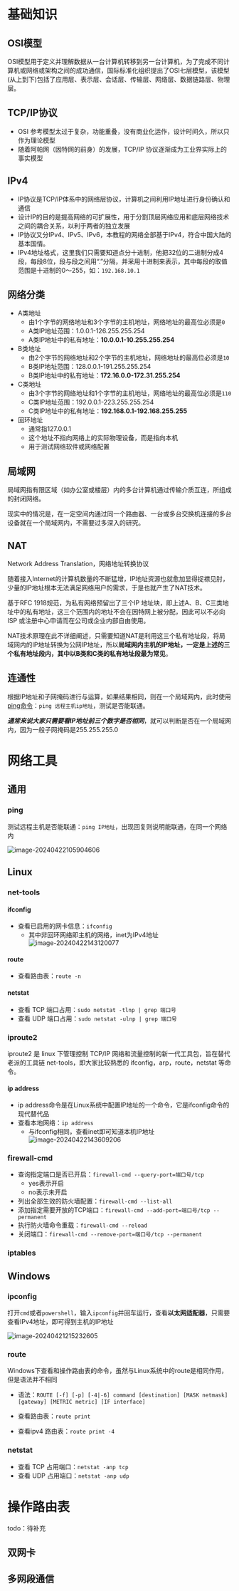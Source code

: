 # 基础知识

## OSI模型

OSI模型用于定义并理解数据从一台计算机转移到另一台计算机，为了完成不同计算机或网络或架构之间的成功通信，国际标准化组织提出了OSI七层模型，该模型(从上到下)包括了应用层、表示层、会话层、传输层、网络层、数据链路层、物理层。

## TCP/IP协议

- OSI 参考模型太过于复杂，功能重叠，没有商业化运作，设计时间久，所以只作为理论模型
- 随着阿帕网（因特网的前身）的发展，TCP/IP 协议逐渐成为工业界实际上的事实模型

## IPv4

- IP协议是TCP/IP体系中的网络层协议，计算机之间利用IP地址进行身份确认和通信
- 设计IP的目的是提高网络的可扩展性，用于分割顶层网络应用和底层网络技术之间的耦合关系，以利于两者的独立发展
- IP协议又分IPv4、IPv5、IPv6，本教程的网络全部基于IPv4，符合中国大陆的基本国情。
- IPv4地址格式，这里我们只需要知道点分十进制，他把32位的二进制分成4段，每段8位，段与段之间用“.”分隔，并采用十进制来表示，其中每段的取值范围是十进制的0～255，如：`192.168.10.1`

## 网络分类

- A类地址
  - 由1个字节的网络地址和3个字节的主机地址，网络地址的最高位必须是`0`
  - A类IP地址范围：1.0.0.1-126.255.255.254
  - A类IP地址中的私有地址：**10.0.0.1-10.255.255.254**
- B类地址
  - 由2个字节的网络地址和2个字节的主机地址，网络地址的最高位必须是`10`
  - B类IP地址范围：128.0.0.1-191.255.255.254
  - B类IP地址中的私有地址：**172.16.0.0-172.31.255.254**
- C类地址
  - 由3个字节的网络地址和1个字节的主机地址，网络地址的最高位必须是`110`
  - C类IP地址范围：192.0.0.1-223.255.255.254
  - C类IP地址中的私有地址：**192.168.0.1-192.168.255.255**
- 回环地址
  - 通常指127.0.0.1
  - 这个地址不指向网络上的实际物理设备，而是指向本机
  - 用于测试网络软件或网络配置

## 局域网

局域网指有限区域（如办公室或楼层）内的多台计算机通过传输介质互连，所组成的封闭网络。

现实中的情况是，在一定空间内通过同一个路由器、一台或多台交换机连接的多台设备就在一个局域网内，不需要过多深入的研究。

## NAT

Network Address Translation，网络地址转换协议

随着接入Internet的计算机数量的不断猛增，IP地址资源也就愈加显得捉襟见肘，少量的IP地址根本无法满足网络用户的需求，于是也就产生了NAT技术。

基于RFC 1918规范，为私有网络预留出了三个IP 地址块，即上述A、B、C三类地址中的私有地址，这三个范围内的地址不会在因特网上被分配，因此可以不必向ISP 或注册中心申请而在公司或企业内部自由使用。

NAT技术原理在此不详细阐述，只需要知道NAT是利用这三个私有地址段，将局域网内的IP地址转换为公网IP地址，所以**局域网内主机的IP地址，一定是上述的三个私有地址段内，其中以B类和C类的私有地址段最为常见**。

## 连通性

根据IP地址和子网掩码进行与运算，如果结果相同，则在一个局域网内，此时使用[ping命令](#ping)：`ping 远程主机ip地址`，测试是否能联通。

***通常来说大家只需要看IP地址前三个数字是否相同***，就可以判断是否在一个局域网内，因为一般子网掩码是255.255.255.0

# 网络工具

## 通用

### ping

测试远程主机是否能联通：`ping IP地址`，出现回复则说明能联通，在同一个网络内

![image-20240422105904606](./assets/image-20240422105904606.png)

## Linux

### net-tools

#### ifconfig

- 查看已启用的网卡信息：`ifconfig`
  - 其中非回环网络即主机的网络，inet为IPv4地址![image-20240422143120077](./assets/image-20240422143120077.png)

#### route

- 查看路由表：`route -n`

#### netstat

- 查看 TCP 端口占用：`sudo netstat -tlnp | grep 端口号`
- 查看 UDP 端口占用：`sudo netstat -ulnp | grep 端口号`

### iproute2

iproute2 是 linux 下管理控制 TCP/IP 网络和流量控制的新一代工具包，旨在替代老派的工具链 net-tools，即大家比较熟悉的 ifconfig，arp，route，netstat 等命令。

#### ip address

- ip address命令是在Linux系统中配置IP地址的一个命令，它是ifconfig命令的现代替代品
- 查看本地网络：`ip address`
  - 与ifconfig相同，查看inet即可知道本机IP地址![image-20240422143609206](./assets/image-20240422143609206.png)

### firewall-cmd

- 查询指定端口是否已开启：`firewall-cmd --query-port=端口号/tcp`
	- yes表示开启
	- no表示未开启
- 列出全部生效的防火墙配置：`firewall-cmd --list-all`
- 添加指定需要开放的TCP端口：`firewall-cmd --add-port=端口号/tcp --permanent`
- 执行防火墙命令重载：`firewall-cmd --reload`
- 关闭端口：`firewall-cmd --remove-port=端口号/tcp --permanent`

### iptables

## Windows

### ipconfig

打开`cmd`或者`powershell`，输入`ipconfig`并回车运行，查看**以太网适配器**，只需要查看IPv4地址，即可得到主机的IP地址

![image-20240421215232605](./assets/image-20240421215232605.png)


### route

Windows下查看和操作路由表的命令，虽然与Linux系统中的route是相同作用，但是语法并不相同

- 语法：`ROUTE [-f] [-p] [-4|-6] command [destination] [MASK netmask] [gateway] [METRIC metric] [IF interface]`

- 查看路由表：`route print`
- 查看ipv4 路由表：`route print -4`

### netstat

- 查看 TCP 占用端口：`netstat -anp tcp`
- 查看 UDP 占用端口：`netstat -anp udp`

# 操作路由表

todo：待补充

## 双网卡



## 多网段通信
